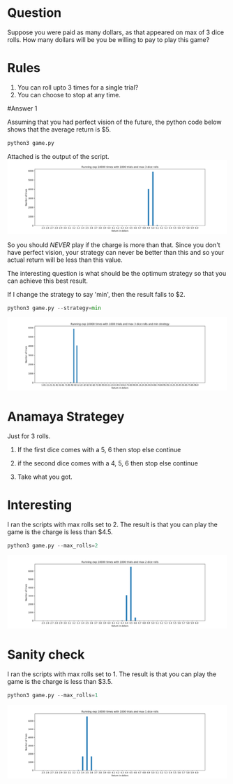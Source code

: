 # Question
Suppose you were paid as many dollars, as that appeared on max of 3 dice rolls. How many dollars will be you be willing to pay to play this game?

# Rules
1. You can roll upto 3 times for a single trial?
2. You can choose to stop at any time.

#Answer 1


Assuming that you had perfect vision of the future, the python code below shows that the average return is $5.

```python
python3 game.py
```

Attached is the output of the script.
![Script output](https://github.com/sanjeevs/puzzles/blob/master/vivek_dice_q/max_rolls_3.png)

So you should *NEVER* play if the charge is more than that. Since you don't have perfect vision, your strategy can never be better than this and so your actual return will be less than this value.


The interesting question is what should be the optimum strategy so that you can achieve this best result.

If I change the strategy to say 'min', then the result falls to $2. 

```python
python3 game.py --strategy=min
```

![Script output](https://github.com/sanjeevs/puzzles/blob/master/vivek_dice_q/max_rolls_3_min_strategy.png)

# Anamaya Strategey
Just for 3 rolls. 

1. If the first dice comes with a 5, 6 then stop else continue

2. if the second dice comes with a 4, 5, 6 then stop else continue

3. Take what you got.

# Interesting
I ran the scripts with max rolls set to 2. The result is that you can play the game is the charge is less than $4.5.

```python
python3 game.py --max_rolls=2
```

![Script output](https://github.com/sanjeevs/puzzles/blob/master/vivek_dice_q/max_rolls_2.png)

# Sanity check
I ran the scripts with max rolls set to 1. The result is that you can play the game is the charge is less than $3.5.

```python
python3 game.py --max_rolls=1
```

![Script output](https://github.com/sanjeevs/puzzles/blob/master/vivek_dice_q/max_rolls_1.png)
